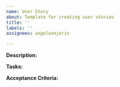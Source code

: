 ```yaml
---
name: User Story
about: Template for creating user stories
title: ''
labels: ''
assignees: angelaanjorin

---
```


**Description:**


**Tasks:**


**Acceptance Criteria:**
